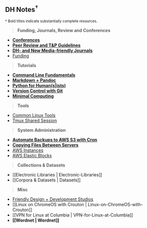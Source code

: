 ## DH Notes<sup>†</sup><sup>
<sup>† Bold titles indicate substantially complete resources.</sup>  

> **Funding, Journals, Review and Conferences**

- **[Conferences](https://github.com/dh-notes/dhnotes/blob/master/pages/conferences.md)**
- **[Peer Review and T&P Guidelines](https://github.com/dh-notes/dhnotes/blob/master/pages/evaluating-digital-work.md)**
- **[DH- and New Media-friendly Journals](https://github.com/xpmethod/dhnotes/blob/master/journals.md)**
- [Funding](https://github.com/achorg/dhfunding/blob/gh-pages/index.md)

> **Tutorials**

- **[Command Line Fundamentals][2]**
- **[Markdown + Pandoc][3]**
- **[Python for Human(s|ists)][1]**
- **[Version Control with Git][4]**
- **[Minimal Computing](https://github.com/dh-notes/dhnotes/blob/master/pages/minimal-computing.md)**


[1]: https://github.com/dh-notes/dhnotes/tree/master/tutorials/python
[2]: https://github.com/dh-notes/dhnotes/blob/master/tutorials/command-line/000-cli.md
[4]: https://github.com/xpmethod/dhnotes/blob/master/cheatsheets/githum.md
[3]: http://programminghistorian.org/lessons/sustainable-authorship-in-plain-text-using-pandoc-and-markdown

> **Tools**

- [Common Linux Tools](https://github.com/dh-notes/dhnotes/blob/master/pages/linux-tools.md)
- [Tmux Shared Session](https://github.com/dh-notes/dhnotes/blob/master/pages/tmux-wemux-cheat.md)

> **System Administration**

- **[Automate Backups to AWS S3 with Cron](https://github.com/dh-notes/dhnotes/blob/master/pages/aws-s3-backup.md)**
- **[Copying Files Between
Servers](https://github.com/dh-notes/dhnotes/blob/master/tutorials/command-line/116-moving-data.md)**
- [AWS Instances](https://github.com/dh-notes/dhnotes/wiki/Launching-an-AWS-instance/_edit)
- [AWS Elastic Blocks](https://github.com/dh-notes/dhnotes/blob/master/pages/aws-elastic-blocks.md)

> **Collections & Datasets**

- [[Electronic Libraries | Electronic-Libraries]]
- [[Corpora & Datasets | Datasets]]

> **Misc**

- [Friendly Design + Development Studios](https://github.com/xpmethod/dhnotes/blob/master/design.md)
- [[Linux on ChromeOS with Crouton | Linux-on-ChromeOS-with-Crouton]]
- [[VPN for Linux at Columbia | VPN-for-Linux-at-Columbia]]
- **[[Wordnet | Wordnet]]**
